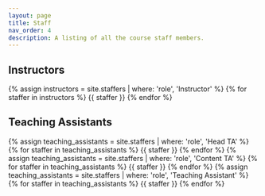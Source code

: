 ```yaml
---
layout: page
title: Staff
nav_order: 4
description: A listing of all the course staff members.
---
```


## Instructors

<div class="role">
  {% assign instructors = site.staffers | where: 'role', 'Instructor' %}
  {% for staffer in instructors %}
  {{ staffer }}
  {% endfor %}
</div>

## Teaching Assistants

<div class="role">
  {% assign teaching_assistants = site.staffers | where: 'role', 'Head TA' %}
  {% for staffer in teaching_assistants %}
  {{ staffer }}
  {% endfor %}
  {% assign teaching_assistants = site.staffers | where: 'role', 'Content TA' %}
  {% for staffer in teaching_assistants %}
  {{ staffer }}
  {% endfor %}
  {% assign teaching_assistants = site.staffers | where: 'role', 'Teaching Assistant' %}
  {% for staffer in teaching_assistants %}
  {{ staffer }}
  {% endfor %}
</div>
